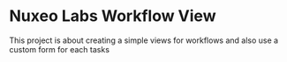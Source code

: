 # Nuxeo Labs Workflow View

This project is about creating a simple views for workflows and also use a custom form for each tasks